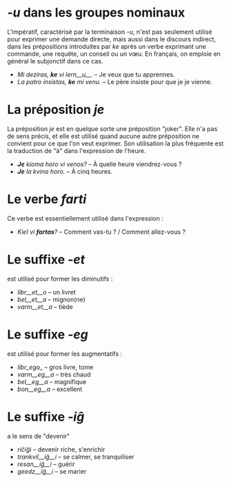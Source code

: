 # *-u* dans les groupes nominaux

L'impératif, caractérisé par la terminaison *-u*, n'est pas seulement utilisé pour exprimer une demande directe, mais aussi dans le discours indirect, dans les prépositions introduites par *ke* après un verbe exprimant une commande, une requête, un conseil ou un vœu. En français, on emploie en général le subjonctif dans ce cas.

- *Mi deziras, __ke__ vi lern__u__.* – Je veux que tu apprennes.
- *La patro insistas, __ke__ mi venu.* – Le père insiste pour que je je vienne.
 
# La préposition *je*

La préposition *je* est en quelque sorte une préposition "joker". Elle n'a pas de sens précis, et elle est utilisé quand aucune autre préposition ne convient pour ce que l'on veut exprimer. Son utilisation la plus fréquente est la traduction de "à" dans l'expression de l'heure.

- *__Je__ kioma horo vi venos?* – À quelle heure viendrez-vous ?
- *__Je__ la kvina horo.* – À cinq heures.
 

# Le verbe *farti*

Ce verbe est essentiellement utilisé dans l'expression :

- *Kiel vi __fartas__?* – Comment vas-tu ? / Comment allez-vous ?


# Le suffixe *-et*

est utilisé pour former les diminutifs :

- *libr__et__o* – un livret
- *bel__et__a*  – mignon(ne)
- *varm__et__a* – tiède
 

# Le suffixe *-eg*

est utilisé pour former les augmentatifs :

- *libr_ego_*    – gros livre, tome
- *varm__eg__a*  – très chaud
- *bel__eg__a*   – magnifique
- *bon__eg__a*   – excellent
 

# Le suffixe *-iĝ*
a le sens de "devenir" 

- *riĉiĝi*          – devenir riche, s'enrichir
- *trankvil__iĝ__i* – se calmer, se tranquiliser
- *resan__iĝ__i*    – guérir
- *geedz__iĝ__i*    – se marier
 

